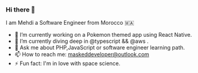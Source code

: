 ### Hi there 👋
I am Mehdi a Software Engineer from Morocco 🇲🇦

- 🔭 I’m currently working on a Pokemon themed app using React Native.
- 🌱 I’m currently diving deep in @typescript && @aws .
- 💬 Ask me about PHP,JavaScript or software engineer learning path.
- 📫 How to reach me: maskeddeveloper@outlook.com
- ⚡ Fun fact: I'm in love with space science.
